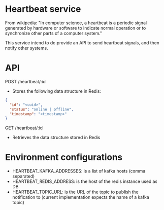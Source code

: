 # Heartbeat service

From wikipedia: "In computer science, a heartbeat is a periodic signal generated by hardware or software to indicate normal operation or to synchronize other parts of a computer system."

This service intend to do provide an API to send heartbeat signals, and then notify other systems.

# API

POST /heartbeat/:id
- Stores the following data structure in Redis:
```json
{
  "id": "<uuid>",
  "status": "online | offline",
  "timestamp": "<timestamp>"
}
```

GET /heartbeat/:id
- Retrieves the data structure stored in Redis

# Environment configurations

- HEARTBEAT_KAFKA_ADDRESSES: is a list of kafka hosts (comma separated)
- HEARTBEAT_REDIS_ADDRESS: is the host of the redis instance used as DB
- HEARTBEAT_TOPIC_URL: is the URL of the topic to publish the notification to (current implementation expects the name of a kafka topic)

